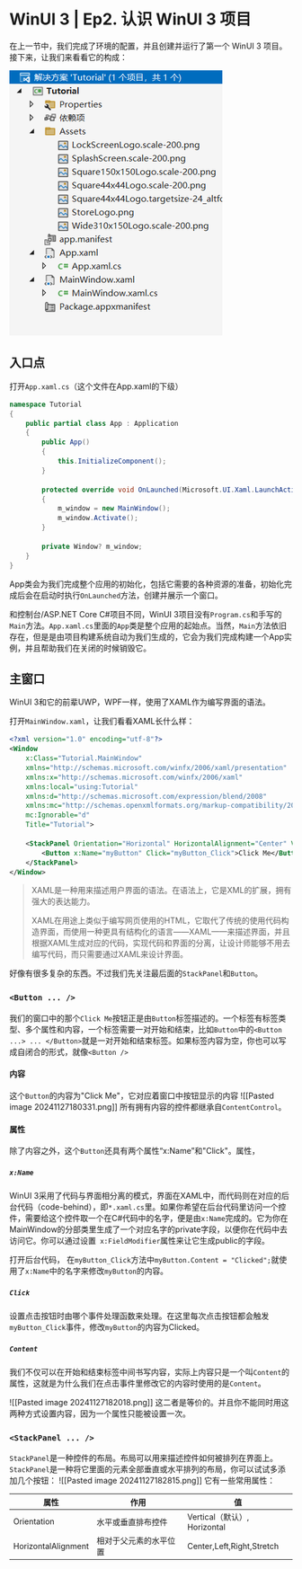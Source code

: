 # WinUI 3 | Ep2. 认识 WinUI 3 项目

在上一节中，我们完成了环境的配置，并且创建并运行了第一个 WinUI 3 项目。接下来，让我们来看看它的构成：

![项目构成](./Pasted%20image%2020241127173014.png)

## 入口点

打开`App.xaml.cs`（这个文件在App.xaml的下级）

```csharp
namespace Tutorial
{
    public partial class App : Application
    {
        public App()
        {
            this.InitializeComponent();
        }

        protected override void OnLaunched(Microsoft.UI.Xaml.LaunchActivatedEventArgs args)
        {
            m_window = new MainWindow();
            m_window.Activate();
        }

        private Window? m_window;
    }
}
```

App类会为我们完成整个应用的初始化，包括它需要的各种资源的准备，初始化完成后会在启动时执行`OnLaunched`方法，创建并展示一个窗口。

和控制台/ASP.NET Core C#项目不同，WinUI 3项目没有`Program.cs`和手写的`Main`方法。`App.xaml.cs`里面的`App`类是整个应用的起始点。当然，`Main`方法依旧存在，但是是由项目构建系统自动为我们生成的，它会为我们完成构建一个App实例，并且帮助我们在关闭的时候销毁它。

## 主窗口

WinUI 3和它的前辈UWP，WPF一样，使用了XAML作为编写界面的语法。

打开`MainWindow.xaml`，让我们看看XAML长什么样：

```xml
<?xml version="1.0" encoding="utf-8"?>
<Window
    x:Class="Tutorial.MainWindow"
    xmlns="http://schemas.microsoft.com/winfx/2006/xaml/presentation"
    xmlns:x="http://schemas.microsoft.com/winfx/2006/xaml"
    xmlns:local="using:Tutorial"
    xmlns:d="http://schemas.microsoft.com/expression/blend/2008"
    xmlns:mc="http://schemas.openxmlformats.org/markup-compatibility/2006"
    mc:Ignorable="d"
    Title="Tutorial">

    <StackPanel Orientation="Horizontal" HorizontalAlignment="Center" VerticalAlignment="Center">
        <Button x:Name="myButton" Click="myButton_Click">Click Me</Button>
    </StackPanel>
</Window>
```

> XAML是一种用来描述用户界面的语法。在语法上，它是XML的扩展，拥有强大的表达能力。
> 
> XAML在用途上类似于编写网页使用的HTML，它取代了传统的使用代码构造界面，而使用一种更具有结构化的语言——XAML——来描述界面，并且根据XAML生成对应的代码，实现代码和界面的分离，让设计师能够不用去编写代码，而只需要通过XAML来设计界面。

好像有很多复杂的东西。不过我们先关注最后面的`StackPanel`和`Button`。

### `<Button ... />`

我们的窗口中的那个`Click Me`按钮正是由`Button`标签描述的。一个标签有标签类型、多个属性和内容，一个标签需要一对开始和结束，比如`Button`中的`<Button ...> ... </Button>`就是一对开始和结束标签。如果标签内容为空，你也可以写成自闭合的形式，就像`<Button />`

#### 内容

这个`Button`的内容为"Click Me"，它对应着窗口中按钮显示的内容
![[Pasted image 20241127180331.png]]
所有拥有内容的控件都继承自`ContentControl`。

#### 属性

除了内容之外，这个`Button`还具有两个属性“x:Name”和"Click"。属性，

##### `x:Name`

WinUI 3采用了代码与界面相分离的模式，界面在XAML中，而代码则在对应的后台代码（code-behind），即`*.xaml.cs`里。如果你希望在后台代码里访问一个控件，需要给这个控件取一个在C#代码中的名字，便是由`x:Name`完成的。它为你在MainWindow的分部类里生成了一个对应名字的private字段，以便你在代码中去访问它。你可以通过设置` x:FieldModifier`属性来让它生成public的字段。

打开后台代码， 在`myButton_Click`方法中`myButton.Content = "Clicked";`就使用了`x:Name`中的名字来修改`myButton`的内容。

##### `Click`

设置点击按钮时由哪个事件处理函数来处理。在这里每次点击按钮都会触发`myButton_Click`事件，修改`myButton`的内容为Clicked。

##### `Content`

我们不仅可以在开始和结束标签中间书写内容，实际上内容只是一个叫`Content`的属性，这就是为什么我们在点击事件里修改它的内容时使用的是`Content`。

![[Pasted image 20241127182018.png]]
这二者是等价的。并且你不能同时用这两种方式设置内容，因为一个属性只能被设置一次。

### `<StackPanel ... />`

`StackPanel`是一种控件的布局。布局可以用来描述控件如何被排列在界面上。`StackPanel`是一种将它里面的元素全部垂直或水平排列的布局，你可以试试多添加几个按钮：
![[Pasted image 20241127182815.png]]
它有一些常用属性：

| 属性                  | 作用          | 值                         |
| ------------------- | ----------- | ------------------------- |
| Orientation         | 水平或垂直排布控件   | Vertical（默认）, Horizontal  |
| HorizontalAlignment | 相对于父元素的水平位置 | Center,Left,Right,Stretch |
